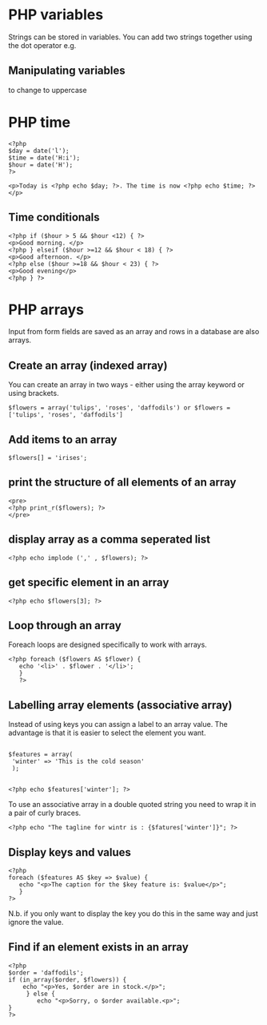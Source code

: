 PHP variables
====================
Strings can be stored in variables.  You can add two strings together using the dot operator e.g. <?php ech $description . $answer; ?>

Manipulating variables
----------------------------
to change to uppercase <?php echo strtoupper($city); ?>

PHP time
================
```
<?php
$day = date('l');
$time = date('H:i');
$hour = date('H');
?>

<p>Today is <?php echo $day; ?>. The time is now <?php echo $time; ?></p>

```

Time conditionals
--------------------------

```
<?php if ($hour > 5 && $hour <12) { ?>
<p>Good morning. </p>
<?php } elseif ($hour >=12 && $hour < 18) { ?>
<p>Good afternoon. </p>
<?php else ($hour >=18 && $hour < 23) { ?>
<p>Good evening</p>
<?php } ?>
```

PHP arrays
================
Input from form fields are saved as an array and rows in a database are also arrays.

Create an array (indexed array)
---------------------
You can create an array in two ways - either using the array keyword or using brackets.
```
$flowers = array('tulips', 'roses', 'daffodils') or $flowers = ['tulips', 'roses', 'daffodils']
```

Add items to an array
---------------------
```
$flowers[] = 'irises';
```

print the structure of all elements of an array
--------------------------------------------------
```
<pre>
<?php print_r($flowers); ?>
</pre>
```

display array as a comma seperated list
----------------------------------------

```
<?php echo implode (',' , $flowers); ?>
```

get specific element in an array
---------------------------------
```
<?php echo $flowers[3]; ?>
```
Loop through an array 
----------------------
Foreach loops are designed specifically to work with arrays.

```
<?php foreach ($flowers AS $flower) {
   echo '<li>' . $flower . '</li>';
   }
   ?>
```
Labelling array elements (associative array)
------------------------------
Instead of using keys you can assign a label to an array value. The advantage is that it is easier to select the element you want.

```

$features = array(
 'winter' => 'This is the cold season'
 );
 
 ```
 ```
 <?php echo $features['winter']; ?>
 ```
 To use an associative array in a double quoted string you need to wrap it in a pair of curly braces.
 ```
 <?php echo "The tagline for wintr is : {$fatures['winter']}"; ?>
 ```
 Display keys and values
 -------------------------
 ```
 <?php
 foreach ($features AS $key => $value) {
    echo "<p>The caption for the $key feature is: $value</p>";
    }
 ?>
 ```
 N.b. if you only want to display the key you do this in the same way and just ignore the value.
 
 Find if an element exists in an array
 --------------------------------------
 ```
 <?php
 $order = 'daffodils';
 if (in_array($order, $flowers)) {
     echo "<p>Yes, $order are in stock.</p>";
      } else {
         echo "<p>Sorry, o $order available.<p>";
}
?>
```
